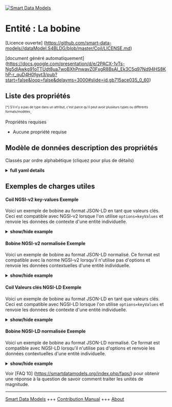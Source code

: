 <!-- 10-Header -->  
[![Smart Data Models](https://smartdatamodels.org/wp-content/uploads/2022/01/SmartDataModels_logo.png "Logo")](https://smartdatamodels.org)  
Entité : La bobine  
==================<!-- /10-Header -->  
<!-- 15-License -->  
[Licence ouverte] (https://github.com/smart-data-models//dataModel.S4BLDG/blob/master/Coil/LICENSE.md)  
[document généré automatiquement] (https://docs.google.com/presentation/d/e/2PACX-1vTs-Ng5dIAwkg91oTTUdt8ua7woBXhPnwavZ0FxgR8BsAI_Ek3C5q97Nd94HS8KhP-r_quD4H0fgyt3/pub?start=false&loop=false&delayms=3000#slide=id.gb715ace035_0_60)  
<!-- /15-License -->  
<!-- 20-Description -->  
<!-- /20-Description -->  
<!-- 30-PropertiesList -->  

## Liste des propriétés  

<sup><sub>[*] S'il n'y a pas de type dans un attribut, c'est parce qu'il peut avoir plusieurs types ou différents formats/modèles</sub></sup>.  
<!-- /30-PropertiesList -->  
<!-- 35-RequiredProperties -->  
Propriétés requises  
- Aucune propriété requise  <!-- /35-RequiredProperties -->  
<!-- 40-RequiredProperties -->  
<!-- /40-RequiredProperties -->  
<!-- 50-DataModelHeader -->  
## Modèle de données description des propriétés  
Classés par ordre alphabétique (cliquez pour plus de détails)  
<!-- /50-DataModelHeader -->  
<!-- 60-ModelYaml -->  
<details><summary><strong>full yaml details</strong></summary>    
```yaml  
Coil:    
  description: 'A coil is a device used to provide heat transfer between non-mixing media. A common example is a cooling coil, which utilizes a finned coil in which circulates chilled water, antifreeze, or refrigerant that is used to remove heat from air moving across the surface of the coil. A coil may be used either for heating or cooling purposes by placing a series of tubes (the coil) carrying a heating or cooling fluid into an airstream. The coil may be constructed from tubes bundled in a serpentine form or from finned tubes that give a extended heat transfer surface.  Coils may also be used for non-airflow cases such as embedded in a floor slab.'    
  properties:    
    address:    
      description: The mailing address    
      properties:    
        addressCountry:    
          description: 'Property. The country. For example, Spain. Model:''https://schema.org/addressCountry'''    
          type: string    
        addressLocality:    
          description: 'Property. The locality in which the street address is, and which is in the region. Model:''https://schema.org/addressLocality'''    
          type: string    
        addressRegion:    
          description: 'Property. The region in which the locality is, and which is in the country. Model:''https://schema.org/addressRegion'''    
          type: string    
        district:    
          description: 'A district is a type of administrative division that, in some countries, is managed by the local government.'    
          type: string    
        postOfficeBoxNumber:    
          description: 'Property. The post office box number for PO box addresses. For example, 03578. Model:''https://schema.org/postOfficeBoxNumber'''    
          type: string    
        postalCode:    
          description: 'Property. The postal code. For example, 24004. Model:''https://schema.org/https://schema.org/postalCode'''    
          type: string    
        streetAddress:    
          description: 'Property. The street address. Model:''https://schema.org/streetAddress'''    
          type: string    
        streetNr:    
          description: Number identifying a specific property on a public street.    
          type: string    
      type: object    
      x-ngsi:    
        model: https://schema.org/address    
        type: Property    
    airFlowRateMax:    
      $id: https://smart-data-models.github.com/dataModel.SAREF/Measurement    
      derivedFrom: "https://saref.etsi.org/core/v3.1.1/#saref:Measurement"    
      description: Property. Maximum allowable air flow rate. Usually measured in m3/s.    
      license: https://opensource.org/licenses/BSD-3-Clause    
      properties: &coil_-_properties_-_airflowratemin_-_properties    
        observedAt:    
          description: Property. A relationship stating the timestamp of an entity (e.g. a measurement).    
          format: date-time    
          type: string    
        unitCode:    
          description: Property. A relationship identifying the unit of measure used for a certain entity.    
          type: string    
        value:    
          description: 'Property. A relationship defining the value of a certain property, e.g., energy or power. Note that, even if numeric values are expected to enable reasoning, measurement values could use other datatypes.'    
          type: number    
      title: Smart data models - Measurement schema    
      type: object    
      x-ngsi:    
        type: Property    
    airFlowRateMin:    
      $id: https://smart-data-models.github.com/dataModel.SAREF/Measurement    
      derivedFrom: "https://saref.etsi.org/core/v3.1.1/#saref:Measurement"    
      description: Property. Minimum allowable air flow rate. Usually measured in m3/s.    
      license: https://opensource.org/licenses/BSD-3-Clause    
      properties: *coil_-_properties_-_airflowratemin_-_properties    
      title: Smart data models - Measurement schema    
      type: object    
      x-ngsi:    
        type: Property    
    alternateName:    
      description: An alternative name for this item    
      type: string    
      x-ngsi:    
        type: Property    
    areaServed:    
      description: The geographic area where a service or offered item is provided    
      type: string    
      x-ngsi:    
        model: https://schema.org/Text    
        type: Property    
    dataProvider:    
      description: A sequence of characters identifying the provider of the harmonised data entity.    
      type: string    
      x-ngsi:    
        type: Property    
    dateCreated:    
      description: Entity creation timestamp. This will usually be allocated by the storage platform.    
      format: date-time    
      type: string    
      x-ngsi:    
        type: Property    
    dateModified:    
      description: Timestamp of the last modification of the entity. This will usually be allocated by the storage platform.    
      format: date-time    
      type: string    
      x-ngsi:    
        type: Property    
    description:    
      description: A description of this item    
      type: string    
      x-ngsi:    
        type: Property    
    hasManufacturer:    
      description: 'Property. A relationship identifying the manufacturer of an entity (e.g., device). The value is expected to be a string or a string with language tag.'    
      type: string    
      x-ngsi:    
        type: Property    
    hasModel:    
      description: 'Property. A relationship identifying the model of an entity (e.g., device). The value is expected to be a string or a string with language tag.'    
      type: string    
      x-ngsi:    
        type: Property    
    id:    
      anyOf: &coil_-_properties_-_iscontainedinbuildingspace_-_anyof    
        - description: Property. Identifier format of any NGSI entity    
          maxLength: 256    
          minLength: 1    
          pattern: ^[\w\-\.\{\}\$\+\*\[\]`|~^@!,:\\]+$    
          type: string    
        - description: Property. Identifier format of any NGSI entity    
          format: uri    
          type: string    
      description: Unique identifier of the entity    
      x-ngsi:    
        type: Property    
    isContainedInBuildingSpace:    
      anyOf: *coil_-_properties_-_iscontainedinbuildingspace_-_anyof    
      description: Relationship. An entity used to define the physical spaces of the building. A building space contains devices or building objects. (BuildingSpace)    
      x-ngsi:    
        type: Property    
    isContainedInPhysicalObject:    
      anyOf: *coil_-_properties_-_iscontainedinbuildingspace_-_anyof    
      description: Relationship. Any Object that has a proper space region.  (Definition extracted from DUL ontology) (PhysicalObject)    
      x-ngsi:    
        type: Property    
    isSubSystemOf:    
      description: Relationship. A reference to a system(s) that this Physical Object is part of.    
      items:    
        anyOf: *coil_-_properties_-_iscontainedinbuildingspace_-_anyof    
        description: Property. Unique identifier of the entity    
      type: array    
      x-ngsi:    
        type: Relationship    
    location:    
      description: 'Geojson reference to the item. It can be Point, LineString, Polygon, MultiPoint, MultiLineString or MultiPolygon'    
      oneOf:    
        - description: GeoProperty. Geojson reference to the item. Point    
          properties:    
            bbox:    
              items:    
                type: number    
              minItems: 4    
              type: array    
            coordinates:    
              items:    
                type: number    
              minItems: 2    
              type: array    
            type:    
              enum:    
                - Point    
              type: string    
          required:    
            - type    
            - coordinates    
          title: GeoJSON Point    
          type: object    
        - description: GeoProperty. Geojson reference to the item. LineString    
          properties:    
            bbox:    
              items:    
                type: number    
              minItems: 4    
              type: array    
            coordinates:    
              items:    
                items:    
                  type: number    
                minItems: 2    
                type: array    
              minItems: 2    
              type: array    
            type:    
              enum:    
                - LineString    
              type: string    
          required:    
            - type    
            - coordinates    
          title: GeoJSON LineString    
          type: object    
        - description: GeoProperty. Geojson reference to the item. Polygon    
          properties:    
            bbox:    
              items:    
                type: number    
              minItems: 4    
              type: array    
            coordinates:    
              items:    
                items:    
                  items:    
                    type: number    
                  minItems: 2    
                  type: array    
                minItems: 4    
                type: array    
              type: array    
            type:    
              enum:    
                - Polygon    
              type: string    
          required:    
            - type    
            - coordinates    
          title: GeoJSON Polygon    
          type: object    
        - description: GeoProperty. Geojson reference to the item. MultiPoint    
          properties:    
            bbox:    
              items:    
                type: number    
              minItems: 4    
              type: array    
            coordinates:    
              items:    
                items:    
                  type: number    
                minItems: 2    
                type: array    
              type: array    
            type:    
              enum:    
                - MultiPoint    
              type: string    
          required:    
            - type    
            - coordinates    
          title: GeoJSON MultiPoint    
          type: object    
        - description: GeoProperty. Geojson reference to the item. MultiLineString    
          properties:    
            bbox:    
              items:    
                type: number    
              minItems: 4    
              type: array    
            coordinates:    
              items:    
                items:    
                  items:    
                    type: number    
                  minItems: 2    
                  type: array    
                minItems: 2    
                type: array    
              type: array    
            type:    
              enum:    
                - MultiLineString    
              type: string    
          required:    
            - type    
            - coordinates    
          title: GeoJSON MultiLineString    
          type: object    
        - description: GeoProperty. Geojson reference to the item. MultiLineString    
          properties:    
            bbox:    
              items:    
                type: number    
              minItems: 4    
              type: array    
            coordinates:    
              items:    
                items:    
                  items:    
                    items:    
                      type: number    
                    minItems: 2    
                    type: array    
                  minItems: 4    
                  type: array    
                type: array    
              type: array    
            type:    
              enum:    
                - MultiPolygon    
              type: string    
          required:    
            - type    
            - coordinates    
          title: GeoJSON MultiPolygon    
          type: object    
      x-ngsi:    
        type: GeoProperty    
    name:    
      description: The name of this item.    
      type: string    
      x-ngsi:    
        type: Property    
    nominalLatentCapacity:    
      $id: https://smart-data-models.github.com/dataModel.SAREF/Measurement    
      derivedFrom: "https://saref.etsi.org/core/v3.1.1/#saref:Measurement"    
      description: 'Property. Nominal latent capacity. Usually measured in Watts (W, J/s).'    
      license: https://opensource.org/licenses/BSD-3-Clause    
      properties: *coil_-_properties_-_airflowratemin_-_properties    
      title: Smart data models - Measurement schema    
      type: object    
      x-ngsi:    
        type: Property    
    nominalSensibleCapacity:    
      $id: https://smart-data-models.github.com/dataModel.SAREF/Measurement    
      derivedFrom: "https://saref.etsi.org/core/v3.1.1/#saref:Measurement"    
      description: 'Property. Nominal sensible capacity. Usually measured in Watts (W, J/s).'    
      license: https://opensource.org/licenses/BSD-3-Clause    
      properties: *coil_-_properties_-_airflowratemin_-_properties    
      title: Smart data models - Measurement schema    
      type: object    
      x-ngsi:    
        type: Property    
    nominalUa:    
      $id: https://smart-data-models.github.com/dataModel.SAREF/Measurement    
      derivedFrom: "https://saref.etsi.org/core/v3.1.1/#saref:Measurement"    
      description: Property. Nominal UA value.    
      license: https://opensource.org/licenses/BSD-3-Clause    
      properties: *coil_-_properties_-_airflowratemin_-_properties    
      title: Smart data models - Measurement schema    
      type: object    
      x-ngsi:    
        type: Property    
    operationMode:    
      description: Property. Operation mode of this coil.    
      enum:    
        - cooling    
        - heating    
      type: string    
      x-ngsi:    
        type: Property    
    operationTemperatureMax:    
      $id: https://smart-data-models.github.com/dataModel.SAREF/Measurement    
      derivedFrom: "https://saref.etsi.org/core/v3.1.1/#saref:Measurement"    
      description: 'Property. Allowable operation ambient (air, fluid) temperature range. Usually measured in degrees Kelvin (K).'    
      license: https://opensource.org/licenses/BSD-3-Clause    
      properties: *coil_-_properties_-_airflowratemin_-_properties    
      title: Smart data models - Measurement schema    
      type: object    
      x-ngsi:    
        type: Property    
    operationTemperatureMin:    
      $id: https://smart-data-models.github.com/dataModel.SAREF/Measurement    
      derivedFrom: "https://saref.etsi.org/core/v3.1.1/#saref:Measurement"    
      description: 'Property. Allowable operation ambient (air, fluid) temperature range. Usually measured in degrees Kelvin (K).'    
      license: https://opensource.org/licenses/BSD-3-Clause    
      properties: *coil_-_properties_-_airflowratemin_-_properties    
      title: Smart data models - Measurement schema    
      type: object    
      x-ngsi:    
        type: Property    
    owner:    
      description: A List containing a JSON encoded sequence of characters referencing the unique Ids of the owner(s)    
      items:    
        anyOf: *coil_-_properties_-_iscontainedinbuildingspace_-_anyof    
        description: Property. Unique identifier of the entity    
      type: array    
      x-ngsi:    
        type: Property    
    placementType:    
      description: Property. Indicates how the device is designed to be placed.    
      type: string    
      x-ngsi:    
        type: Property    
    seeAlso:    
      description: list of uri pointing to additional resources about the item    
      oneOf:    
        - items:    
            format: uri    
            type: string    
          minItems: 1    
          type: array    
        - format: uri    
          type: string    
      x-ngsi:    
        type: Property    
    source:    
      description: 'A sequence of characters giving the original source of the entity data as a URL. Recommended to be the fully qualified domain name of the source provider, or the URL to the source object.'    
      type: string    
      x-ngsi:    
        type: Property    
    type:    
      description: Property. It must be equal to `Coil`.    
      enum:    
        - Coil    
      type: string    
      x-ngsi:    
        type: Property    
  required:    
    - id    
    - type    
  type: object    
  x-derived-from: "https://saref.etsi.org/saref4bldg/v1.1.2/#s4bldg:Coil"    
  x-disclaimer: 'Redistribution and use in source and binary forms, with or without modification, are permitted  provided that the license conditions are met. Copyleft (c) 2022 Contributors to Smart Data Models Program'    
  x-license-url: https://github.com/smart-data-models/dataModel.S4BLDG/blob/master/Coil/LICENSE.md    
  x-model-schema: https://smart-data-models.github.com/dataModel.SAREF4BLDG/Coil/schema.json    
  x-model-tags: SAREF Coil SMART DATA MODELS    
  x-version: 0.0.2    
```  
</details>    
<!-- /60-ModelYaml -->  
<!-- 70-MiddleNotes -->  
<!-- /70-MiddleNotes -->  
<!-- 80-Examples -->  
## Exemples de charges utiles  
#### Coil NGSI-v2 key-values Exemple  
Voici un exemple de bobine au format JSON-LD en tant que valeurs clés. Ceci est compatible avec NGSI-v2 lorsque l'on utilise `options=keyValues` et renvoie les données de contexte d'une entité individuelle.  
<details><summary><strong>show/hide example</strong></summary>    
```json  
{  
  "id": "urn:ngsi-ld:Coil:180d0665-9242-42c6-b336-d7edcf8fc3b5",  
  "type": "Coil",  
  "airFlowRateMax": 0.22332143818011307,  
  "airFlowRateMin": 0.6369516028350278,  
  "nominalLatentCapacity": 0.9394595315602638,  
  "nominalSensibleCapacity": {  
    "type": 0.8014808985276609,  
    "nominalUa": 0.3738979404823001,  
    "operationMode": "cooling",  
    "operationTemperatureMax": 0.7510713399220631,  
    "operationTemperatureMin": 0.8674252304724047,  
    "placementType": "Money Market Account",  
    "isContainedInBuildingSpace": "urn:ngsi-ld:BuildingSpace:c562a0a7-6355-46a0-a528-ebeea1b5af39",  
    "isContainedInPhysicalObject": "urn:ngsi-ld:PhysicalObject:7d4df444-5662-45c4-81e8-28dd9e2ab52e",  
    "isSubSystemOf": [  
      "urn:ngsi-ld:System:98486c90-52da-48cf-af50-69449370e3b9",  
      "urn:ngsi-ld:System:afe412c8-8366-4eb1-b834-dc68c1e3d828",  
      "urn:ngsi-ld:System:b851de9e-48bd-4363-9d01-b17ab9469aea"  
    ],  
    "hasManufacturer": "Coil Company Inc.",  
    "hasModel": "Coil 0.1.2",  
    "dateCreated": "2023-01-25T23:02:47Z",  
    "dateModified": "2023-01-26T14:02:17Z",  
    "source": "Import",  
    "name": "Coil",  
    "alternateName": "Coil type 2",  
    "description": "Coil of limited Coil types",  
    "dataProvider": "IFC file"  
  }  
```  
</details>  
#### Bobine NGSI-v2 normalisée Exemple  
Voici un exemple de bobine au format JSON-LD normalisé. Ce format est compatible avec la norme NGSI-v2 lorsqu'il n'utilise pas d'options et renvoie les données contextuelles d'une entité individuelle.  
<details><summary><strong>show/hide example</strong></summary>    
```json  
{  
  "id": "urn:ngsi-ld:Coil:13d40aef-8b95-4cb2-af1e-483e4c874941",  
  "type": "Coil",  
  "airFlowRateMax": {  
    "type": "Measurement",  
    "value": 0.6477373611080879  
  },  
  "airFlowRateMin": {  
    "type": "Measurement",  
    "value": 0.1367768463223733  
  },  
  "nominalLatentCapacity": {  
    "type": "Measurement",  
    "value": 0.6823953079495582  
  },  
  "nominalSensibleCapacity": {  
    "type": "Measurement",  
    "value": 0.9661532549311025  
  },  
  "nominalUa": {  
    "type": "Measurement",  
    "value": 0.5711236580496344  
  },  
  "operationMode": {  
    "type": "CoilOperationMode",  
    "value": "cooling"  
  },  
  "operationTemperatureMax": {  
    "type": "Measurement",  
    "value": 0.5575891151602635  
  },  
  "operationTemperatureMin": {  
    "type": "Measurement",  
    "value": 0.8396275897283132  
  },  
  "placementType": {  
    "type": "Text",  
    "value": "Buckinghamshire"  
  },  
  "isContainedInBuildingSpace": {  
    "type": "Relationship",  
    "value": "urn:ngsi-ld:BuildingSpace:1070b255-7508-4019-ba0a-1ce8a03cf3b1"  
  },  
  "isContainedInPhysicalObject": {  
    "type": "Relationship",  
    "value": "urn:ngsi-ld:PhysicalObject:cef12274-adeb-41a5-aec1-8e254593bb26"  
  },  
  "isSubSystemOf": {  
    "type": "array",  
    "value": [  
      {  
        "type": "Relationship",  
        "value": "urn:ngsi-ld:System:65b917e6-ec39-4e2e-bce1-a52a52c176bc"  
      },  
      {  
        "type": "Relationship",  
        "value": "urn:ngsi-ld:System:61834f7f-655f-47f1-828c-755a25e7b026"  
      },  
      {  
        "type": "Relationship",  
        "value": "urn:ngsi-ld:System:ab77fbe9-a323-477c-81bf-a9923abdf8ea"  
      }  
    ]  
  },  
  "hasManufacturer": {  
    "type": "Text",  
    "value": "Coil Company Inc."  
  },  
  "hasModel": {  
    "type": "Text",  
    "value": "Coil 0.1.2"  
  },  
  "dateCreated": {  
    "type": "DateTime",  
    "value": "2023-01-26T04:03:32.1629228+01:00"  
  },  
  "dateModified": {  
    "type": "DateTime",  
    "value": "2023-01-25T16:59:28.4436033+01:00"  
  },  
  "source": {  
    "type": "Text",  
    "value": "Import"  
  },  
  "name": {  
    "type": "Text",  
    "value": "Coil"  
  },  
  "alternateName": {  
    "type": "Text",  
    "value": "Coil type 2"  
  },  
  "description": {  
    "type": "Text",  
    "value": "Coil of limited Coil types"  
  },  
  "dataProvider": {  
    "type": "Text",  
    "value": "IFC file"  
  }  
}  
```  
</details>  
#### Coil Valeurs clés NGSI-LD Exemple  
Voici un exemple de bobine au format JSON-LD en tant que valeurs clés. Ceci est compatible avec NGSI-LD lorsque l'on utilise `options=keyValues` et renvoie les données de contexte d'une entité individuelle.  
<details><summary><strong>show/hide example</strong></summary>    
```json  
{  
  "id": "urn:ngsi-ld:Coil:180d0665-9242-42c6-b336-d7edcf8fc3b5",  
  "type": "Coil",  
  "airFlowRateMax": 0.22332143818011307,  
  "airFlowRateMin": 0.6369516028350278,  
  "nominalLatentCapacity": 0.9394595315602638,  
  "nominalSensibleCapacity": {  
    "type": 0.8014808985276609,  
    "nominalUa": 0.3738979404823001,  
    "operationMode": "cooling",  
    "operationTemperatureMax": 0.7510713399220631,  
    "operationTemperatureMin": 0.8674252304724047,  
    "placementType": "Money Market Account",  
    "isContainedInBuildingSpace": "urn:ngsi-ld:BuildingSpace:c562a0a7-6355-46a0-a528-ebeea1b5af39",  
    "isContainedInPhysicalObject": "urn:ngsi-ld:PhysicalObject:7d4df444-5662-45c4-81e8-28dd9e2ab52e",  
    "isSubSystemOf": [  
      "urn:ngsi-ld:System:98486c90-52da-48cf-af50-69449370e3b9",  
      "urn:ngsi-ld:System:afe412c8-8366-4eb1-b834-dc68c1e3d828",  
      "urn:ngsi-ld:System:b851de9e-48bd-4363-9d01-b17ab9469aea"  
    ],  
    "hasManufacturer": "Coil Company Inc.",  
    "hasModel": "Coil 0.1.2",  
    "dateCreated": "2023-01-25T23:02:47Z",  
    "dateModified": "2023-01-26T14:02:17Z",  
    "source": "Import",  
    "name": "Coil",  
    "alternateName": "Coil type 2",  
    "description": "Coil of limited Coil types",  
    "dataProvider": "IFC file",  
    "@context": [  
      "https://raw.githubusercontent.com/smart-data-models/incubated/master/SAREF/context.jsonld",  
      "https://uri.etsi.org/ngsi-ld/v1/ngsi-ld-core-context.jsonld"  
    ]  
  }  
```  
</details>  
#### Bobine NGSI-LD normalisée Exemple  
Voici un exemple de bobine au format JSON-LD normalisé. Ce format est compatible avec NGSI-LD lorsqu'il n'utilise pas d'options et renvoie les données contextuelles d'une entité individuelle.  
<details><summary><strong>show/hide example</strong></summary>    
```json  
{  
  "id": "urn:ngsi-ld:Coil:fcc6fa4b-fa43-42de-af7d-c8be6efda789",  
  "type": "Coil",  
  "airFlowRateMax": {  
    "type": "Property",  
    "unitCode": "m3/s",  
    "observedAt": "2023-01-25T22:00:31Z",  
    "value": 0.461404719601072  
  },  
  "airFlowRateMin": {  
    "type": "Property",  
    "unitCode": "m3/s",  
    "observedAt": "2023-01-26T12:18:55Z",  
    "value": 0.3100905584892091  
  },  
  "nominalLatentCapacity": {  
    "type": "Property",  
    "unitCode": "J/s",  
    "observedAt": "2023-01-25T15:57:00Z",  
    "value": 0.0859276056343462  
  },  
  "nominalSensibleCapacity": {  
    "type": "Property",  
    "unitCode": "J/s",  
    "observedAt": "2023-01-25T15:07:49Z",  
    "value": 0.9959034840230547  
  },  
  "nominalUa": {  
    "type": "Property",  
    "unitCode": "NA",  
    "observedAt": "2023-01-25T16:07:27Z",  
    "value": 0.03766746157415857  
  },  
  "operationMode": {  
    "type": "Property",  
    "value": "cooling"  
  },  
  "operationTemperatureMax": {  
    "type": "Property",  
    "unitCode": "K",  
    "observedAt": "2023-01-25T15:22:24Z",  
    "value": 0.18992025947801072  
  },  
  "operationTemperatureMin": {  
    "type": "Property",  
    "unitCode": "K",  
    "observedAt": "2023-01-26T07:51:42Z",  
    "value": 0.6342100760763256  
  },  
  "placementType": {  
    "type": "Property",  
    "value": "SQL"  
  },  
  "isContainedInBuildingSpace": {  
    "type": "Relationship",  
    "object": "urn:ngsi-ld:BuildingSpace:61d397a1-954d-40ec-a4cc-cba2c10a07ca"  
  },  
  "isContainedInPhysicalObject": {  
    "type": "Relationship",  
    "object": "urn:ngsi-ld:PhysicalObject:ee042545-32fa-4adb-97e1-5007ccabcd63"  
  },  
  "isSubSystemOf": [  
    {  
      "type": "Relationship",  
      "object": "urn:ngsi-ld:System:cab59172-6cb8-443e-94b8-b6270aaa5e60"  
    },  
    {  
      "type": "Relationship",  
      "object": "urn:ngsi-ld:System:73b9f71e-63bb-49bf-96ef-f6f4922f4245"  
    },  
    {  
      "type": "Relationship",  
      "object": "urn:ngsi-ld:System:7607ea00-30f7-4271-a0f3-c0b1755be875"  
    }  
  ],  
  "hasManufacturer": {  
    "type": "Property",  
    "value": "Coil Company Inc."  
  },  
  "hasModel": {  
    "type": "Property",  
    "value": "Coil 0.1.2"  
  },  
  "dateCreated": {  
    "type": "Property",  
    "value": "2023-01-26T04:20:07Z"  
  },  
  "dateModified": {  
    "type": "Property",  
    "value": "2023-01-25T16:46:30Z"  
  },  
  "source": {  
    "type": "Property",  
    "value": "Import"  
  },  
  "name": {  
    "type": "Property",  
    "value": "Coil"  
  },  
  "alternateName": {  
    "type": "Property",  
    "value": "Coil type 2"  
  },  
  "description": {  
    "type": "Property",  
    "value": "Coil of limited Coil types"  
  },  
  "dataProvider": {  
    "type": "Property",  
    "value": "IFC file"  
  },  
  "@context": [  
    "https://raw.githubusercontent.com/smart-data-models/incubated/master/SAREF/context.jsonld",  
    "https://uri.etsi.org/ngsi-ld/v1/ngsi-ld-core-context.jsonld"  
  ]  
}  
```  
</details><!-- /80-Examples -->  
<!-- 90-FooterNotes -->  
<!-- /90-FooterNotes -->  
<!-- 95-Units -->  
Voir [FAQ 10] (https://smartdatamodels.org/index.php/faqs/) pour obtenir une réponse à la question de savoir comment traiter les unités de magnitude.  
<!-- /95-Units -->  
<!-- 97-LastFooter -->  
---  
[Smart Data Models](https://smartdatamodels.org) +++ [Contribution Manual](https://bit.ly/contribution_manual) +++ [About](https://bit.ly/Introduction_SDM)<!-- /97-LastFooter -->  
